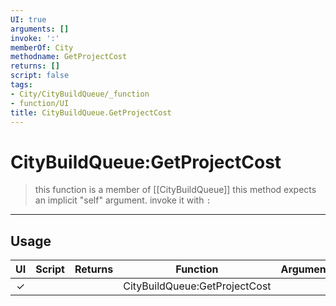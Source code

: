 ```yaml
---
UI: true
arguments: []
invoke: ':'
memberOf: City
methodname: GetProjectCost
returns: []
script: false
tags:
- City/CityBuildQueue/_function
- function/UI
title: CityBuildQueue.GetProjectCost
---
```

# CityBuildQueue:GetProjectCost
> this function is a member of [[CityBuildQueue]]
> this method expects an implicit "self" argument. invoke it with `:`
-----
## Usage
|  UI | Script | Returns | Function | Arguments |
|:---:|:------:|-------:|:--------:|:---------|
|✓| ||CityBuildQueue:GetProjectCost||
